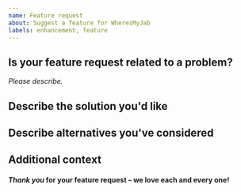 ```yaml
---
name: Feature request
about: Suggest a feature for WheresMyJab
labels: enhancement, feature
---
```


## Is your feature request related to a problem?

_Please describe._

## Describe the solution you'd like

## Describe alternatives you've considered

## Additional context

#### _Thank you_ for your feature request – we love each and every one!
